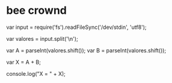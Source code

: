 # bee crownd
var input = require('fs').readFileSync('/dev/stdin', 'utf8');

var valores = input.split('\n');

var A = parseInt(valores.shift());
var B = parseInt(valores.shift());

var X = A + B;

console.log("X = " + X);
